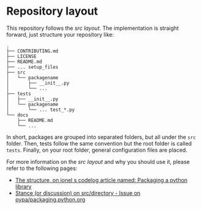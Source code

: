 # Repository layout

This repository follows the _src layout_. The implementation is straight
 forward, just structure your repository like:

```
.
├── CONTRIBUTING.md
├── LICENSE
├── README.md
├── ... setup_files
├── src
│   └── packagename
│       ├── __init__.py
│       └── ...
├── tests
│   ├── __init__.py
│   └── packagename
│       └── ... test_*.py
└── docs
    ├── README.md
    └── ...
```
In short, packages are grouped into separated folders, but all under the
 `src` folder. Then, tests follow the same convention but the root folder
 is called `tests`. Finally, on your root folder, general configuration
 files are placed.

For more information on the _src layout_ and why you should use it, please
 refer to the following pages:

- [The structure, on ionel s codelog article named: Packaging a python library](https://blog.ionelmc.ro/2014/05/25/python-packaging/#the-structure)
- [Stance (or discussion) on src/directory - Issue on pypa/packaging.python.org](https://github.com/pypa/packaging.python.org/issues/320)
